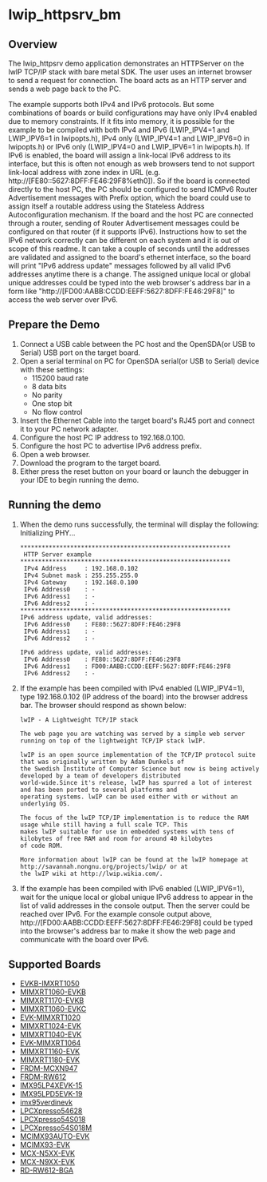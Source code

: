 # lwip_httpsrv_bm

## Overview

The lwip_httpsrv demo application demonstrates an HTTPServer on the lwIP TCP/IP stack with bare metal SDK.
The user uses an internet browser to send a request for connection. The board acts as an HTTP server and sends a web
page back to the PC.

The example supports both IPv4 and IPv6 protocols. But some combinations of boards or build configurations may have
only IPv4 enabled due to memory constraints. If it fits into memory, it is possible for the example to be compiled
with both IPv4 and IPv6 (LWIP_IPV4=1 and LWIP_IPV6=1 in lwipopts.h), IPv4 only (LWIP_IPV4=1 and LWIP_IPV6=0
in lwipopts.h) or IPv6 only (LWIP_IPV4=0 and LWIP_IPV6=1 in lwipopts.h).
If IPv6 is enabled, the board will assign a link-local IPv6 address to its interface, but this is often not enough
as web browsers tend to not support link-local address with zone index in URL (e.g. http://[FE80::5627:8DFF:FE46:29F8%eth0]).
So if the board is connected directly to the host PC, the PC should be configured to send ICMPv6 Router Advertisement
messages with Prefix option, which the board could use to assign itself a routable address using the Stateless Address
Autoconfiguration mechanism. If the board and the host PC are connected through a router, sending of Router Advertisement
messages could be configured on that router (if it supports IPv6).
Instructions how to set the IPv6 network correctly can be different on each system and it is out of scope of this readme.
It can take a couple of seconds until the addresses are validated and assigned to the board's ethernet interface,
so the board will print "IPv6 address update" messages followed by all valid IPv6 addresses anytime there is a change.
The assigned unique local or global unique addresses could be typed into the web browser's address bar in a form like
"http://[FD00:AABB:CCDD:EEFF:5627:8DFF:FE46:29F8]" to access the web server over IPv6.

## Prepare the Demo
1.  Connect a USB cable between the PC host and the OpenSDA(or USB to Serial) USB port on the target board.
2.  Open a serial terminal on PC for OpenSDA serial(or USB to Serial) device with these settings:
    - 115200 baud rate
    - 8 data bits
    - No parity
    - One stop bit
    - No flow control
3.  Insert the Ethernet Cable into the target board's RJ45 port and connect it to your PC network adapter.
4.  Configure the host PC IP address to 192.168.0.100.
5.  Configure the host PC to advertise IPv6 address prefix.
6.  Open a web browser.
7.  Download the program to the target board.
8.  Either press the reset button on your board or launch the debugger in your IDE to begin running the demo.

## Running the demo
1.  When the demo runs successfully, the terminal will display the following:
        Initializing PHY...

        ***********************************************************
         HTTP Server example
        ***********************************************************
         IPv4 Address     : 192.168.0.102
         IPv4 Subnet mask : 255.255.255.0
         IPv4 Gateway     : 192.168.0.100
         IPv6 Address0    : -
         IPv6 Address1    : -
         IPv6 Address2    : -
        ***********************************************************
        IPv6 address update, valid addresses:
         IPv6 Address0    : FE80::5627:8DFF:FE46:29F8
         IPv6 Address1    : -
         IPv6 Address2    : -

        IPv6 address update, valid addresses:
         IPv6 Address0    : FE80::5627:8DFF:FE46:29F8
         IPv6 Address1    : FD00:AABB:CCDD:EEFF:5627:8DFF:FE46:29F8
         IPv6 Address2    : -

2.  If the example has been compiled with IPv4 enabled (LWIP_IPV4=1), type 192.168.0.102 (IP address of the board) into the browser address bar.
    The browser should respond as shown below:

		lwIP - A Lightweight TCP/IP stack

		The web page you are watching was served by a simple web server running on top of the lightweight TCP/IP stack lwIP.

		lwIP is an open source implementation of the TCP/IP protocol suite that was originally written by Adam Dunkels of
		the Swedish Institute of Computer Science but now is being actively developed by a team of developers distributed
		world-wide.Since it's release, lwIP has spurred a lot of interest and has been ported to several platforms and
		operating systems. lwIP can be used either with or without an underlying OS.

		The focus of the lwIP TCP/IP implementation is to reduce the RAM usage while still having a full scale TCP. This
		makes lwIP suitable for use in embedded systems with tens of kilobytes of free RAM and room for around 40 kilobytes
		of code ROM.

		More information about lwIP can be found at the lwIP homepage at http://savannah.nongnu.org/projects/lwip/ or at
		the lwIP wiki at http://lwip.wikia.com/.

3.  If the example has been compiled with IPv6 enabled (LWIP_IPV6=1), wait for the unique local or global unique IPv6 address to appear
    in the list of valid addresses in the console output. Then the server could be reached over IPv6.
    For the example console output above, http://[FD00:AABB:CCDD:EEFF:5627:8DFF:FE46:29F8] could be typed into the browser's address bar to make it
    show the web page and communicate with the board over IPv6.

## Supported Boards
- [EVKB-IMXRT1050](../../../_boards/evkbimxrt1050/lwip_examples/lwip_httpsrv/bm/example_board_readme.md)
- [MIMXRT1060-EVKB](../../../_boards/evkbmimxrt1060/lwip_examples/lwip_httpsrv/bm/example_board_readme.md)
- [MIMXRT1170-EVKB](../../../_boards/evkbmimxrt1170/lwip_examples/lwip_httpsrv/bm/example_board_readme.md)
- [MIMXRT1060-EVKC](../../../_boards/evkcmimxrt1060/lwip_examples/lwip_httpsrv/bm/example_board_readme.md)
- [EVK-MIMXRT1020](../../../_boards/evkmimxrt1020/lwip_examples/lwip_httpsrv/bm/example_board_readme.md)
- [MIMXRT1024-EVK](../../../_boards/evkmimxrt1024/lwip_examples/lwip_httpsrv/bm/example_board_readme.md)
- [MIMXRT1040-EVK](../../../_boards/evkmimxrt1040/lwip_examples/lwip_httpsrv/bm/example_board_readme.md)
- [EVK-MIMXRT1064](../../../_boards/evkmimxrt1064/lwip_examples/lwip_httpsrv/bm/example_board_readme.md)
- [MIMXRT1160-EVK](../../../_boards/evkmimxrt1160/lwip_examples/lwip_httpsrv/bm/example_board_readme.md)
- [MIMXRT1180-EVK](../../../_boards/evkmimxrt1180/lwip_examples/lwip_httpsrv/bm/example_board_readme.md)
- [FRDM-MCXN947](../../../_boards/frdmmcxn947/lwip_examples/lwip_httpsrv/bm/example_board_readme.md)
- [FRDM-RW612](../../../_boards/frdmrw612/lwip_examples/lwip_httpsrv/bm/example_board_readme.md)
- [IMX95LP4XEVK-15](../../../_boards/imx95lp4xevk15/lwip_examples/lwip_httpsrv/bm/example_board_readme.md)
- [IMX95LPD5EVK-19](../../../_boards/imx95lpd5evk19/lwip_examples/lwip_httpsrv/bm/example_board_readme.md)
- [imx95verdinevk](../../../_boards/imx95verdinevk/lwip_examples/lwip_httpsrv/bm/example_board_readme.md)
- [LPCXpresso54628](../../../_boards/lpcxpresso54628/lwip_examples/lwip_httpsrv/bm/example_board_readme.md)
- [LPCXpresso54S018](../../../_boards/lpcxpresso54s018/lwip_examples/lwip_httpsrv/bm/example_board_readme.md)
- [LPCXpresso54S018M](../../../_boards/lpcxpresso54s018m/lwip_examples/lwip_httpsrv/bm/example_board_readme.md)
- [MCIMX93AUTO-EVK](../../../_boards/mcimx93autoevk/lwip_examples/lwip_httpsrv/bm/example_board_readme.md)
- [MCIMX93-EVK](../../../_boards/mcimx93evk/lwip_examples/lwip_httpsrv/bm/example_board_readme.md)
- [MCX-N5XX-EVK](../../../_boards/mcxn5xxevk/lwip_examples/lwip_httpsrv/bm/example_board_readme.md)
- [MCX-N9XX-EVK](../../../_boards/mcxn9xxevk/lwip_examples/lwip_httpsrv/bm/example_board_readme.md)
- [RD-RW612-BGA](../../../_boards/rdrw612bga/lwip_examples/lwip_httpsrv/bm/example_board_readme.md)
